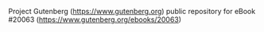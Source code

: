 Project Gutenberg (https://www.gutenberg.org) public repository for eBook #20063 (https://www.gutenberg.org/ebooks/20063)
